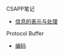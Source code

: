 CSAPP笔记

- [信息的表示与处理](https://github.com/liufengdev/notes/wiki/csapp-2-%E4%BF%A1%E6%81%AF%E7%9A%84%E8%A1%A8%E7%A4%BA%E4%B8%8E%E5%A4%84%E7%90%86)

Protocol Buffer

- [编码](https://github.com/liufengdev/notes/wiki/PB-Encoding)